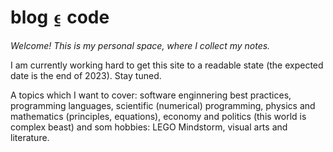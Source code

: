 # blog ⍷ code

*Welcome! This is my personal space, where I collect my notes.*

I am currently working hard to get this site to a readable state (the expected date is the end of 2023). Stay tuned.

A topics which I want to cover: software enginnering best practices, programming languages, scientific (numerical) programming, physics and mathematics (principles, equations), 
economy and politics (this world is complex beast) and som hobbies: LEGO Mindstorm, visual arts and literature. 
